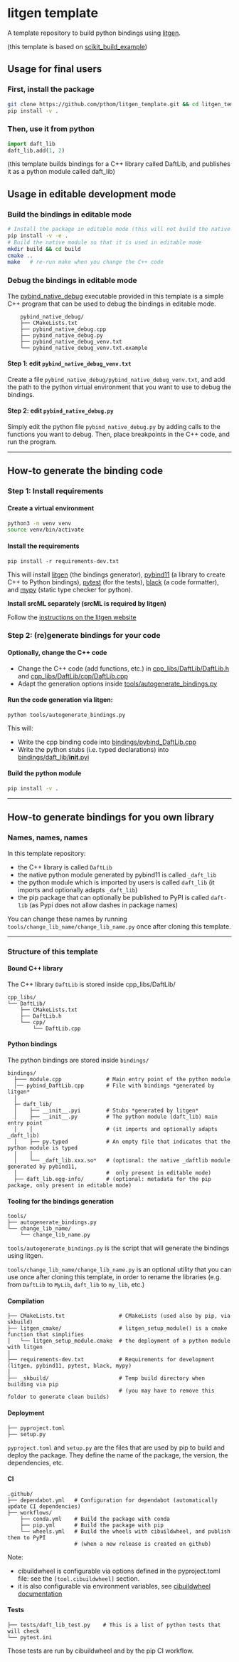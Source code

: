 # litgen template

A template repository to build python bindings using [litgen](https://pthom.github.io/litgen).

(this template is based on [scikit_build_example](https://github.com/pybind/scikit_build_example))

## Usage for final users

### First, install the package
```bash
git clone https://github.com/pthom/litgen_template.git && cd litgen_template
pip install -v .
```

### Then, use it from python
```python
import daft_lib
daft_lib.add(1, 2)
```
(this template builds bindings for a C++ library called DaftLib, and publishes it as a python module called daft_lib)


## Usage in editable development mode

### Build the bindings in editable mode
```bash
# Install the package in editable mode (this will not build the native module)
pip install -v -e .
# Build the native module so that it is used in editable mode
mkdir build && cd build 
cmake ..
make   # re-run make when you change the C++ code
```

### Debug the bindings in editable mode

The [pybind_native_debug](https://github.com/pthom/litgen_template/blob/master/pybind_native_debug) executable provided in this template 
is a simple C++ program that can be used to debug the bindings in editable mode.

```
    pybind_native_debug/
    ├── CMakeLists.txt
    ├── pybind_native_debug.cpp
    ├── pybind_native_debug.py
    ├── pybind_native_debug_venv.txt
    └── pybind_native_debug_venv.txt.example
```

#### Step 1: edit `pybind_native_debug_venv.txt`
Create a file `pybind_native_debug/pybind_native_debug_venv.txt`, and add the path to the python virtual environment that you want to use to debug the bindings.

#### Step 2: edit `pybind_native_debug.py`
Simply edit the python file `pybind_native_debug.py` by adding calls to the functions you want to debug. Then, place breakpoints in the C++ code, and run the program.


----------------

## How-to generate the binding code

### Step 1: Install requirements

#### Create a virtual environment
```bash
python3 -m venv venv
source venv/bin/activate
```

#### Install the requirements

```
pip install -r requirements-dev.txt
```
This will install [litgen](https://pthom.github.io/litgen) (the bindings generator), [pybind11](https://pybind11.readthedocs.io/en/stable/) (a library to create C++ to Python bindings), [pytest](https://docs.pytest.org) (for the tests), [black](https://black.readthedocs.io/en/stable/index.html) (a code formatter), and [mypy](https://www.mypy-lang.org/) (static type checker for python).

**Install srcML separately (srcML is required by litgen)**

Follow the [instructions on the litgen website](https://pthom.github.io/litgen/litgen_book/01_05_10_install.html) 

### Step 2: (re)generate bindings for your code

#### Optionally, change the C++ code
- Change the C++ code (add functions, etc.) in [cpp_libs/DaftLib/DaftLib.h](https://github.com/pthom/litgen_template/tree/master/cpp_libs/DaftLib/DaftLib.h) and [cpp_libs/DaftLib/cpp/DaftLib.cpp](https://github.com/pthom/litgen_template/blob/master/cpp_libs/DaftLib/cpp/DaftLib.cpp)
- Adapt the generation options inside [tools/autogenerate_bindings.py](https://github.com/pthom/litgen_template/blob/master/tools/autogenerate_bindings.py)

#### Run the code generation via litgen:

```
python tools/autogenerate_bindings.py
```

This will:
* Write the cpp binding code into [bindings/pybind_DaftLib.cpp](https://github.com/pthom/litgen_template/blob/master/bindings/pybind_DaftLib.cpp)
* Write the python stubs (i.e. typed declarations) into [bindings/daft_lib/__init__.pyi](https://github.com/pthom/litgen_template/blob/master/bindings/daft_lib/__init__.pyi)

#### Build the python module

```bash
pip install -v .
``` 

----------------

## How-to generate bindings for you own library

### Names, names, names

In this template repository:
- the C++ library is called `DaftLib`
- the native python module generated by pybind11 is called `_daft_lib`
- the python module which is imported by users is called `daft_lib` (it imports and optionally adapts `_daft_lib`)
- the pip package that can optionally be published to PyPI is called `daft-lib` (as Pypi does not allow dashes in package names)

You can change these names by running `tools/change_lib_name/change_lib_name.py` once after cloning this template.

----------------

### Structure of this template

#### Bound C++ library
The C++ library `DaftLib` is stored inside cpp_libs/DaftLib/

```
cpp_libs/
└── DaftLib/
    ├── CMakeLists.txt
    ├── DaftLib.h
    └── cpp/
        └── DaftLib.cpp
```

#### Python bindings

The python bindings are stored inside `bindings/`

```
bindings/
  ├─── module.cpp              # Main entry point of the python module
  │── pybind_DaftLib.cpp       # File with bindings *generated by litgen*
  │
  ├─ daft_lib/
  │    ├── __init__.pyi        # Stubs *generated by litgen*
  │    ├── __init__.py         # The python module (daft_lib) main entry point
  │    │                       # (it imports and optionally adapts _daft_lib)
  │    ├── py.typed            # An empty file that indicates that the python module is typed
  │    │
  │    └── _daft_lib.xxx.so*   # (optional: the native _daftlib module generated by pybind11,
  │                            #  only present in editable mode)
  ├── daft_lib.egg-info/       # (optional: metadata for the pip package, only present in editable mode)
```

#### Tooling for the bindings generation
```
tools/
├── autogenerate_bindings.py
└── change_lib_name/
    └── change_lib_name.py
```

`tools/autogenerate_bindings.py` is the script that will generate the bindings using litgen.

`tools/change_lib_name/change_lib_name.py` is an optional utility that you can use once after cloning this template,
in order to rename the libraries (e.g. from `DaftLib` to `MyLib`, `daft_lib` to `my_lib`, etc.)


#### Compilation

```
├── CMakeLists.txt                 # CMakeLists (used also by pip, via skbuild)
├── litgen_cmake/                  # litgen_setup_module() is a cmake function that simplifies
│   └── litgen_setup_module.cmake  # the deployment of a python module with litgen
│
├── requirements-dev.txt           # Requirements for development (litgen, pybind11, pytest, black, mypy)
│
├── _skbuild/                      # Temp build directory when building via pip
                                   # (you may have to remove this folder to generate clean builds) 
```

#### Deployment

```
├── pyproject.toml
├── setup.py
```

`pyproject.toml` and `setup.py` are the files that are used by pip to build and deploy the package.
They define the name of the package, the version, the dependencies, etc.


#### CI

```
.github/
├── dependabot.yml   # Configuration for dependabot (automatically update CI dependencies)
├── workflows/
    ├── conda.yml    # Build the package with conda
    ├── pip.yml      # Build the package with pip
    └── wheels.yml   # Build the wheels with cibuildwheel, and publish them to PyPI
                     # (when a new release is created on github)
```

Note: 
- cibuildwheel is configurable via options defined in the pyproject.toml file: see the `[tool.cibuildwheel]` section.
- it is also configurable via environment variables, see [cibuildwheel documentation](https://cibuildwheel.readthedocs.io/en/stable/options/)

#### Tests

```
├── tests/daft_lib_test.py    # This is a list of python tests that will check
└── pytest.ini
```

Those tests are run by cibuildwheel and by the pip CI workflow.